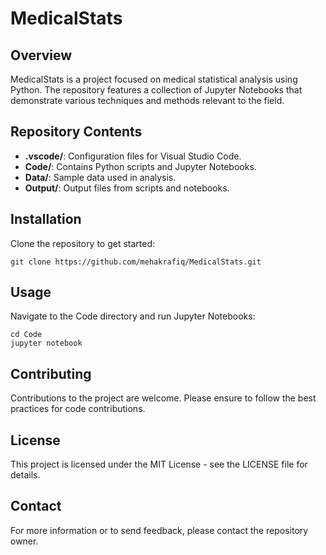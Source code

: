 # MedicalStats

## Overview
MedicalStats is a project focused on medical statistical analysis using Python. The repository features a collection of Jupyter Notebooks that demonstrate various techniques and methods relevant to the field.

## Repository Contents
- **.vscode/**: Configuration files for Visual Studio Code.
- **Code/**: Contains Python scripts and Jupyter Notebooks.
- **Data/**: Sample data used in analysis.
- **Output/**: Output files from scripts and notebooks.

## Installation
Clone the repository to get started:

```
git clone https://github.com/mehakrafiq/MedicalStats.git
```

## Usage
Navigate to the Code directory and run Jupyter Notebooks:
```
cd Code
jupyter notebook
```

## Contributing
Contributions to the project are welcome. Please ensure to follow the best practices for code contributions.

## License
This project is licensed under the MIT License - see the LICENSE file for details.

## Contact
For more information or to send feedback, please contact the repository owner.
